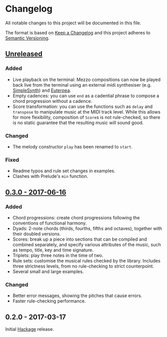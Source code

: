 # Changelog
All notable changes to this project will be documented in this file.

The format is based on [Keep a Changelog](http://keepachangelog.com/)
and this project adheres to [Semantic Versioning](http://semver.org/).

## [Unreleased](https://github.com/DimaSamoz/mezzo/compare/v0.3.0...HEAD)
### Added
- Live playback on the terminal: Mezzo compositions can now be played back live from the terminal using an external midi synthesiser (e.g. [SimpleSynth](http://notahat.com/simplesynth/)) and [Euterpea](http://www.euterpea.com/).
- Empty cadences: you can use `end` as a cadential phrase to compose a chord progression without a cadence.
- Score transformation: you can use the functions such as `delay` and `transpose` to manipulate music at the MIDI track level. While this allows for more flexibility, composition of `Score`s is not rule-checked, so there is no static guarantee that the resulting music will sound good.

### Changed
- The melody constructor `play` has been renamed to `start`.

### Fixed
- Readme typos and rule set changes in examples.
- Clashes with Prelude's `min` function.

## [0.3.0 - 2017-06-16](https://github.com/DimaSamoz/mezzo/releases/tag/v0.3.0)
### Added
- Chord progressions: create chord progressions following the conventions of functional harmony.
- Dyads: 2-note chords (thirds, fourths, fifths and octaves), together with their doubled versions.
- Scores: break up a piece into sections that can be compiled and combined separately, and specify various attributes of the music, such as tempo, title, key and time signature.
- Triplets: play three notes in the time of two.
- Rule sets: customise the musical rules checked by the library. Includes three strictness levels, from no rule-checking to strict counterpoint.
- Several small and large examples.

### Changed
- Better error messages, showing the pitches that cause errors.
- Faster rule-checking performance.

## 0.2.0 - 2017-03-17
Initial [Hackage](https://hackage.haskell.org/package/mezzo) release.
